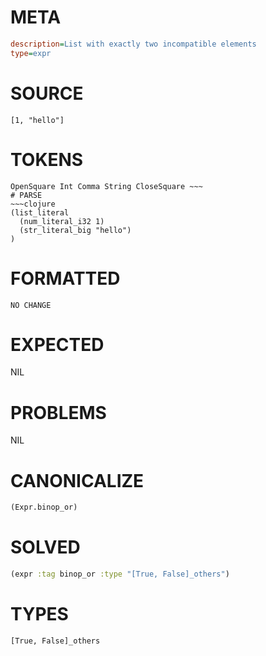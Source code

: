 # META
~~~ini
description=List with exactly two incompatible elements
type=expr
~~~
# SOURCE
~~~roc
[1, "hello"]
~~~
# TOKENS
~~~text
OpenSquare Int Comma String CloseSquare ~~~
# PARSE
~~~clojure
(list_literal
  (num_literal_i32 1)
  (str_literal_big "hello")
)
~~~
# FORMATTED
~~~roc
NO CHANGE
~~~
# EXPECTED
NIL
# PROBLEMS
NIL
# CANONICALIZE
~~~clojure
(Expr.binop_or)
~~~
# SOLVED
~~~clojure
(expr :tag binop_or :type "[True, False]_others")
~~~
# TYPES
~~~roc
[True, False]_others
~~~
